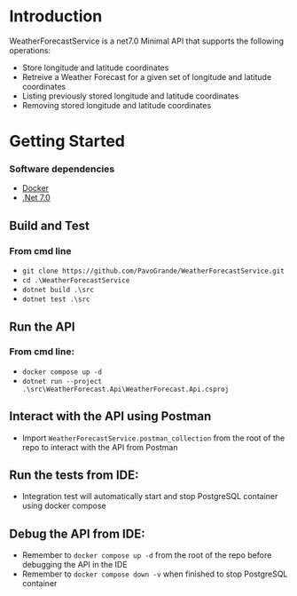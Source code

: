 # Introduction 

WeatherForecastService is a net7.0 Minimal API that supports the following operations:

- Store longitude and latitude coordinates
- Retreive a Weather Forecast for a given set of longitude and latitude coordinates
- Listing previously stored longitude and latitude coordinates
- Removing stored longitude and latitude coordinates

# Getting Started

 ### Software dependencies

 - [Docker](https://www.docker.com/get-started/)
 - [.Net 7.0](https://dotnet.microsoft.com/en-us/download/dotnet/7.0)

## Build and Test

### From cmd line
- `git clone https://github.com/PavoGrande/WeatherForecastService.git`
- `cd .\WeatherForecastService`
- `dotnet build .\src`
- `dotnet test .\src`

## Run the API

### From cmd line:

- `docker compose up -d`
- `dotnet run --project .\src\WeatherForecast.Api\WeatherForecast.Api.csproj`

## Interact with the API using Postman

- Import `WeatherForecastService.postman_collection` from the root of the repo to interact with the API from Postman

## Run the tests from IDE:

- Integration test will automatically start and stop PostgreSQL container using docker compose


## Debug the API from IDE:

- Remember to `docker compose up -d` from the root of the repo before debugging the API in the IDE
- Remember to `docker compose down -v` when finished to stop PostgreSQL container